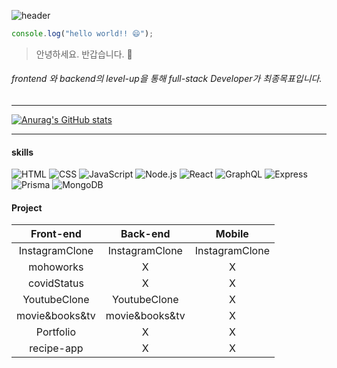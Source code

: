 
![header](https://capsule-render.vercel.app/api?type=wave&color=auto&height=300&section=header&text=Kyungho_Lee%20render&fontSize=90)

```js
console.log("hello world!! 😄");
```
 > 안녕하세요. 반갑습니다. 👋
 
 ###### frontend 와 backend의 level-up을 통해 full-stack Developer가 최종목표입니다.
___

[![Anurag's GitHub stats](https://github-readme-stats.vercel.app/api?username=leekyungho112)](https://github.com/anuraghazra/github-readme-stats)

---

 #### skills
 ![HTML](https://img.shields.io/badge/HTML5-E34F26?style=flat-square&logo=HTML5&logoColor=white) ![CSS](https://img.shields.io/badge/CSS3-1572B6?style=flat-square&logo=CSS3&logoColor=white) ![JavaScript](https://img.shields.io/badge/JavaScript-F7DF1E?style=flat-square&logo=JavaScript&logoColor=black)  ![Node.js](https://img.shields.io/badge/Node.js-339933?style=flat-square&logo=Node.js&logoColor=white) ![React](https://img.shields.io/badge/React-61DAFB?style=flat-square&logo=React&logoColor=black)
 ![GraphQL](https://img.shields.io/badge/GraphQL-E10098?style=flat-square&logo=GraphQL&logoColor=white) ![Express](https://img.shields.io/badge/Express-000000?style=flat-square&logo=Express&logoColor=white) ![Prisma](https://img.shields.io/badge/Prisma-2D3748?style=flat-square&logo=Prisma&logoColor=white) ![MongoDB](https://img.shields.io/badge/MongoDB-47A248?style=flat-square&logo=MongoDB&logoColor=white)
 
  #### Project
 |Front-end|Back-end|Mobile|
 |:--:|:--:|:--:|
 |InstagramClone|InstagramClone|InstagramClone|
  |mohoworks|X|X|
   |covidStatus|X|X|
   |YoutubeClone|YoutubeClone|X|
   |movie&books&tv|movie&books&tv|X|
   |Portfolio|X|X|
   |recipe-app|X|X|
